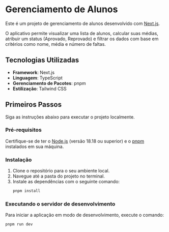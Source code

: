 # Gerenciamento de Alunos

Este é um projeto de gerenciamento de alunos desenvolvido com [Next.js](https://nextjs.org/).

O aplicativo permite visualizar uma lista de alunos, calcular suas médias, atribuir um status (Aprovado, Reprovado) e filtrar os dados com base em critérios como nome, média e número de faltas.

## Tecnologias Utilizadas

* **Framework**: Next.js
* **Linguagem**: TypeScript
* **Gerenciamento de Pacotes**: pnpm
* **Estilização**: Tailwind CSS

## Primeiros Passos

Siga as instruções abaixo para executar o projeto localmente.

### Pré-requisitos

Certifique-se de ter o [Node.js](https://nodejs.org/) (versão 18.18 ou superior) e o [pnpm](https://pnpm.io/) instalados em sua máquina.

### Instalação

1.  Clone o repositório para o seu ambiente local.
2.  Navegue até a pasta do projeto no terminal.
3.  Instale as dependências com o seguinte comando:
    ```bash
    pnpm install
    ```

### Executando o servidor de desenvolvimento

Para iniciar a aplicação em modo de desenvolvimento, execute o comando:

```bash
pnpm run dev